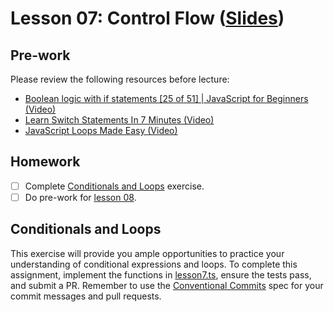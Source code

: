 # Lesson 07: Control Flow ([Slides](https://codedifferently.github.io/code-differently-24-q4/slides/#lesson_07))

## Pre-work

Please review the following resources before lecture:

* [Boolean logic with if statements [25 of 51] | JavaScript for Beginners (Video)](https://www.youtube.com/watch?v=SxTp8j-fMMY)
* [Learn Switch Statements In 7 Minutes (Video)](https://www.youtube.com/watch?v=2gE2K8i5tvs)
* [JavaScript Loops Made Easy (Video)](https://www.youtube.com/watch?v=Kn06785pkJg)

## Homework

- [ ] Complete [Conditionals and Loops](#conditionals-and-loops) exercise.
- [ ] Do pre-work for [lesson 08](/lesson_08/).

## Conditionals and Loops

This exercise will provide you ample opportunities to practice your understanding of conditional expressions and loops. To complete this assignment, implement the functions in [lesson7.ts][lesson7-file], ensure the tests pass, and submit a PR. Remember to use the [Conventional Commits][conventional-commits] spec for your commit messages and pull requests.

[lesson7-file]: ./conditionals/src/lesson7.ts
[conventional-commits]: https://www.conventionalcommits.org/en/v1.0.0/